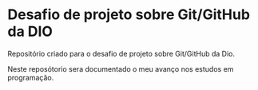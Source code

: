 # Desafio de projeto sobre Git/GitHub da DIO

Repositório criado para o desafio de projeto sobre Git/GitHub da Dio.

Neste reposótorio sera documentado o meu avanço nos estudos em programação.

